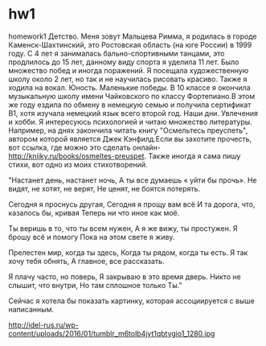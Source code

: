 # hw1
homework1
Детство. 
Меня зовут Мальцева Римма, я родилась в городе Каменск-Шахтинский, это Ростовская область (на юге России) в 1999 году. С 4 лет я занималась бально-спортивными танцами, это продлилось до 15 лет, данному виду спорта я уделила 11 лет. Было множество побед и иногда поражений. Я посещала художественную школу около 2 лет, но так и не научилась рисовать красиво. Также я ходила на вокал. 
Юность.
Маленькие победы.
В 10 классе я окончила музыкальную школу имени Чайковского по классу Фортепиано.В этом же году ездила по обмену в немецкую семью и получила сертификат В1, хотя изучала немецкий язык всего второй год.
Наши дни.
Увлечения и хобби.
Я интересуюсь психологией и читаю множество литературы. Например, на днях закончила читать книгу "Осмельтесь преуспеть", автором которой является Джек Кэнфилд.Если вы захотите прочесть, вот ссылка, где можно это сделать онлайн- http://knijky.ru/books/osmeltes-preuspet.
Также иногда я сама пишу стихи, вот одно из моих стихотворений.


"Настанет день, настанет ночь,
А ты все думаешь « уйти бы прочь».
Не видят, не хотят, не верят,
Не ценят, не боятся потерять.

Сегодня я проснусь другая, 
Сегодня я прощу вам всё
И та дорога, что, казалось бы, кривая
Теперь ни что иное как моё. 

Ты веришь в то, что ты всем нужен,
А я же вижу, ты простужен.
Я брошу всё и помогу
Пока на этом свете я живу.

Прелестен мир, когда ты здесь,
Когда ты рядом, когда ты есть.
Я так хочу тебя обнять,
А главное, все рассказать. 

Я плачу часто, но поверь,
Я закрываю в это время дверь.
Никто не слышит, что внутри,
Но там сплошное только Ты."

Сейчас я хотела бы показать картинку, которая ассоциируется с выше написанным. 

http://idel-rus.ru/wp-content/uploads/2016/01/tumblr_m6tolb4jyt1qbtygio1_1280.jpg

 
